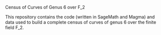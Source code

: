 Census of Curves of Genus 6 over F_2

This repository contains the code (written in SageMath and Magma) and data used to build a complete census of curves of genus 6 over the finite field F_2. 
